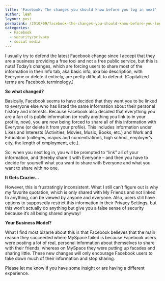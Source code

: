 ```yaml
---
title: 'Facebook: The changes you should know before you log in next'
author: leah
layout: post
permalink: /2010/09/facebook-the-changes-you-should-know-before-you-log-in-next/
categories:
  - Facebook
  - security/privacy
  - social media
---
```

<p class="MsoNormal">
  I usually try to defend the latest Facebook change since I accept that they are a business providing a free tool and not a free public service, but this is nuts! Today’s changes, which are forcing users to share most of the information in their Info tab, aka basic info, aka bio description, with Everyone or delete it entirely, are pretty difficult to defend. (Capitalized terms are Facebook terminology.)
</p>

<p class="MsoNormal">
  <strong>So what changed?</strong>
</p>

<p class="MsoNormal">
  Basically, Facebook seems to have decided that they want you to be linked to everyone else who has listed the same information about their personal history and interests. Because Facebook also decided that everything you are a fan of is public information (or really anything you link to in your profile, now), you are now being forced to share all of this information with Everyone (or delete it from your profile). This includes information under Likes and Interests (Activities, Movies, Music, Books, etc.) and Work and Education (colleges, majors and concentrations, high school, employer’s city, the length of employment, etc.).
</p>

<p class="MsoNormal">
  So, when you next log in, you will be prompted to “link” all of your information, and thereby share it with Everyone – and then you have to decide for yourself what you want to share with Everyone and what you want to share with no one.
</p>

<p class="MsoNormal">
  <strong>It Gets Crazier&#8230;</strong>
</p>

<p class="MsoNormal">
  However, this is frustratingly inconsistent. What I still can’t figure out is why my favorite quotation, which is only shared with My Friends and not linked to anything, can be viewed by anyone and everyone. Also, users still have options to supposedly restrict this information in their Privacy Settings, but this won&#8217;t actually do anything but give you a false sense of security because it&#8217;s all being shared anyway!
</p>

<p class="MsoNormal">
  <strong>Your Business Model?</strong>
</p>

<p class="MsoNormal">
  What I find most bizarre about this is that Facebook believes that the main reason they succeeded where MySpace failed is because Facebook users were posting a lot of real, personal information about themselves to share with their friends, whereas on MySpace they were putting up facades and sharing little. These new changes will only encourage Facebook users to take down much of their information and stop sharing.
</p>

<p class="MsoNormal">
  Please let me know if you have some insight or are having a different experience.
</p>